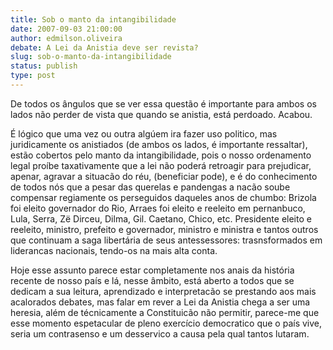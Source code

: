 ```yaml
---
title: Sob o manto da intangibilidade
date: 2007-09-03 21:00:00
author: edmilson.oliveira
debate: A Lei da Anistia deve ser revista?
slug: sob-o-manto-da-intangibilidade
status: publish 
type: post
---
```


  

De todos os ângulos que se ver essa questão é importante para ambos os lados não perder de vista que quando se anistia, está perdoado. Acabou.  

É lógico que uma vez ou outra algúem ira fazer uso politico, mas juridicamente os anistiados (de ambos os lados, é importante ressaltar), estão cobertos pelo manto da intangibilidade, pois o nosso ordenamento legal proíbe taxativamente que a lei não poderá retroagir para prejudicar, apenar, agravar a situacão do réu, (beneficiar pode), e é do conhecimento de todos nós que a pesar das querelas e pandengas a nacão soube compensar regiamente os perseguidos daqueles anos de chumbo: Brizola foi eleito governador do Rio, Arraes foi eleito e reeleito em pernanbuco, Lula, Serra, Zë Dirceu, Dilma, Gil. Caetano, Chico, etc. Presidente eleito e reeleito, ministro, prefeito e governador, ministro e ministra e tantos outros que continuam a saga libertária de seus antessessores: trasnsformados em liderancas nacionais, tendo-os na mais alta conta.  

Hoje esse assunto parece estar completamente nos anais da história recente de nosso país e lá, nesse âmbito, está aberto a todos que se dedicam a sua leitura, aprendizado e interpretacão se prestando aos mais acalorados debates, mas falar em rever a Lei da Anistia chega a ser uma heresia, além de técnicamente a Constituicão não permitir, parece-me que esse momento espetacular de pleno exercício democratico que o país vive, seria um contrasenso e um desservico a causa pela qual tantos lutaram.
